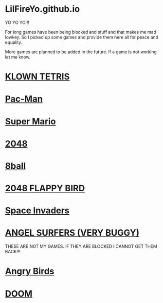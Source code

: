 # LilFireYo.github.io
YO YO YO!!!

For long games have been being blocked and stuff and that makes me mad lowkey. So I picked up some games and provide them here all for peace and equality. 

More games are planned to be added in the future. If a game is not working let me know.

# [KLOWN TETRIS](https://lilfireyo.github.io/klowntetris/)

# [Pac-Man](https://lilfireyo.github.io/Pac-Man/)

# [Super Mario](https://lilfireyo.github.io/SuperMario/)

# [2048](https://lilfireyo.github.io/2048/)

# [8ball](https://lilfireyo.github.io/8ball/)

# [2048 FLAPPY BIRD](https://lilfireyo.github.io/Flappy-2048/)

# [Space Invaders](https://lilfireyo.github.io/SpaceInvaders/)

# [ANGEL SURFERS (VERY BUGGY)](https://lilfireyo.github.io/AngelSurfers/)

THESE ARE NOT MY GAMES. IF THEY ARE BLOCKED I CANNOT GET THEM BACK!!!

# [Angry Birds](https://lrusso.github.io/AngryBirds/AngryBirds.htm)

# [DOOM](https://raz0red.github.io/webprboom/)



